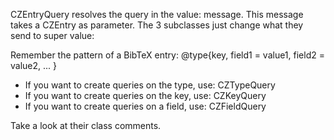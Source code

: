 CZEntryQuery resolves the query in the value: message.
This message takes a CZEntry as parameter.
The 3 subclasses just change what they send to super value:

Remember the pattern of a BibTeX entry:
@type{key,
field1 = value1,
field2 = value2,
...
}

- If you want to create queries on the type, use: CZTypeQuery
- If you want to create queries on the key, use: CZKeyQuery
- If you want to create queries on a field, use: CZFieldQuery

Take a look at their class comments.